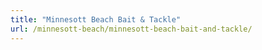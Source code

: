 ```yaml
---
title: "Minnesott Beach Bait & Tackle"
url: /minnesott-beach/minnesott-beach-bait-and-tackle/
---
```

